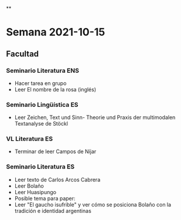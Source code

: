 **

# Semana 2021-10-15

## Facultad

### Seminario Literatura ENS

-   Hacer tarea en grupo
 -   Leer El nombre de la rosa (inglés)
    

### Seminario Lingüística ES

-   Leer Zeichen, Text und Sinn- Theorie und Praxis der multimodalen Textanalyse de Stöckl
    

### VL Literatura ES

-   Terminar de leer Campos de Níjar
    

### Seminario Literatura ES

-   Leer texto de Carlos Arcos Cabrera
-   Leer Bolaño
-   Leer Huasipungo
-   Posible tema para paper:
-   Leer "El gaucho isufrible" y ver cómo se posiciona Bolaño con la tradición e identidad argentinas